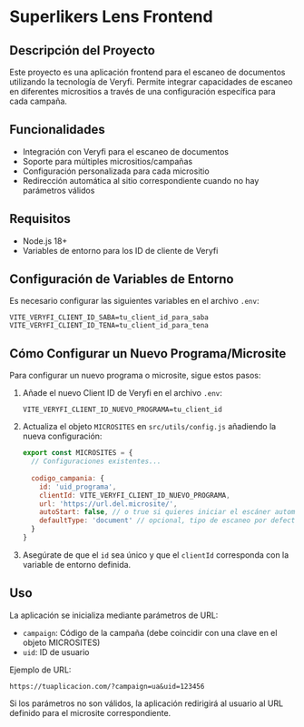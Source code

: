 # Superlikers Lens Frontend

## Descripción del Proyecto

Este proyecto es una aplicación frontend para el escaneo de documentos utilizando la tecnología de Veryfi. Permite integrar capacidades de escaneo en diferentes micrositios a través de una configuración específica para cada campaña.

## Funcionalidades

- Integración con Veryfi para el escaneo de documentos
- Soporte para múltiples micrositios/campañas
- Configuración personalizada para cada micrositio
- Redirección automática al sitio correspondiente cuando no hay parámetros válidos

## Requisitos

- Node.js 18+
- Variables de entorno para los ID de cliente de Veryfi

## Configuración de Variables de Entorno

Es necesario configurar las siguientes variables en el archivo `.env`:

```
VITE_VERYFI_CLIENT_ID_SABA=tu_client_id_para_saba
VITE_VERYFI_CLIENT_ID_TENA=tu_client_id_para_tena
```

## Cómo Configurar un Nuevo Programa/Microsite

Para configurar un nuevo programa o microsite, sigue estos pasos:

1. Añade el nuevo Client ID de Veryfi en el archivo `.env`:
   ```
   VITE_VERYFI_CLIENT_ID_NUEVO_PROGRAMA=tu_client_id
   ```

2. Actualiza el objeto `MICROSITES` en `src/utils/config.js` añadiendo la nueva configuración:
   ```javascript
   export const MICROSITES = {
     // Configuraciones existentes...
     
     codigo_campania: {
       id: 'uid_programa',
       clientId: VITE_VERYFI_CLIENT_ID_NUEVO_PROGRAMA,
       url: 'https://url.del.microsite/',
       autoStart: false, // o true si quieres iniciar el escáner automáticamente
       defaultType: 'document' // opcional, tipo de escaneo por defecto
     }
   }
   ```

3. Asegúrate de que el `id` sea único y que el `clientId` corresponda con la variable de entorno definida.

## Uso

La aplicación se inicializa mediante parámetros de URL:
- `campaign`: Código de la campaña (debe coincidir con una clave en el objeto MICROSITES)
- `uid`: ID de usuario

Ejemplo de URL:
```
https://tuaplicacion.com/?campaign=ua&uid=123456
```

Si los parámetros no son válidos, la aplicación redirigirá al usuario al URL definido para el microsite correspondiente.